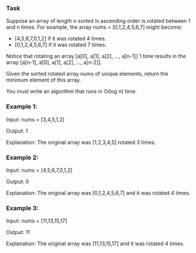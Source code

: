 ### Task
Suppose an array of length n sorted in ascending order is rotated between 1 and n times. 
For example, the array nums = [0,1,2,4,5,6,7] might become:
* [4,5,6,7,0,1,2] if it was rotated 4 times.
* [0,1,2,4,5,6,7] if it was rotated 7 times.

Notice that rotating an array [a[0], a[1], a[2], ..., a[n-1]] 1 time results 
in the array [a[n-1], a[0], a[1], a[2], ..., a[n-2]].

Given the sorted rotated array nums of unique elements, 
return the minimum element of this array.

You must write an algorithm that runs in O(log n) time.

### Example 1:
Input: nums = [3,4,5,1,2]

Output: 1

Explanation: The original array was [1,2,3,4,5] rotated 3 times.

### Example 2:
Input: nums = [4,5,6,7,0,1,2]

Output: 0

Explanation: The original array was [0,1,2,4,5,6,7] and it was rotated 4 times.

### Example 3:
Input: nums = [11,13,15,17]

Output: 11

Explanation: The original array was [11,13,15,17] and it was rotated 4 times. 
